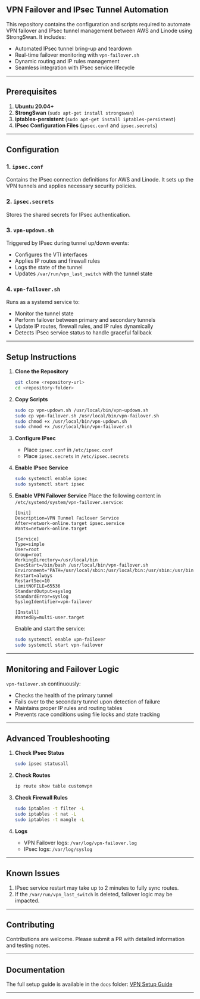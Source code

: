 ## VPN Failover and IPsec Tunnel Automation

This repository contains the configuration and scripts required to automate VPN failover and IPsec tunnel management between AWS and Linode using StrongSwan. It includes:
- Automated IPsec tunnel bring-up and teardown
- Real-time failover monitoring with `vpn-failover.sh`
- Dynamic routing and IP rules management
- Seamless integration with IPsec service lifecycle

---

## Prerequisites
1. **Ubuntu 20.04+**
2. **StrongSwan** (`sudo apt-get install strongswan`)
3. **iptables-persistent** (`sudo apt-get install iptables-persistent`)
4. **IPsec Configuration Files** (`ipsec.conf` and `ipsec.secrets`)

---

## Configuration
### 1. `ipsec.conf`
Contains the IPsec connection definitions for AWS and Linode. It sets up the VPN tunnels and applies necessary security policies.

### 2. `ipsec.secrets`
Stores the shared secrets for IPsec authentication.

### 3. `vpn-updown.sh`
Triggered by IPsec during tunnel up/down events:
- Configures the VTI interfaces
- Applies IP routes and firewall rules
- Logs the state of the tunnel
- Updates `/var/run/vpn_last_switch` with the tunnel state

### 4. `vpn-failover.sh`
Runs as a systemd service to:
- Monitor the tunnel state
- Perform failover between primary and secondary tunnels
- Update IP routes, firewall rules, and IP rules dynamically
- Detects IPsec service status to handle graceful fallback

---

## Setup Instructions
1. **Clone the Repository**
    ```bash
    git clone <repository-url>
    cd <repository-folder>
    ```

2. **Copy Scripts**
    ```bash
    sudo cp vpn-updown.sh /usr/local/bin/vpn-updown.sh
    sudo cp vpn-failover.sh /usr/local/bin/vpn-failover.sh
    sudo chmod +x /usr/local/bin/vpn-updown.sh
    sudo chmod +x /usr/local/bin/vpn-failover.sh
    ```

3. **Configure IPsec**
    - Place `ipsec.conf` in `/etc/ipsec.conf`
    - Place `ipsec.secrets` in `/etc/ipsec.secrets`

4. **Enable IPsec Service**
    ```bash
    sudo systemctl enable ipsec
    sudo systemctl start ipsec
    ```

5. **Enable VPN Failover Service**
    Place the following content in `/etc/systemd/system/vpn-failover.service`:
    ```
    [Unit]
    Description=VPN Tunnel Failover Service
    After=network-online.target ipsec.service
    Wants=network-online.target

    [Service]
    Type=simple
    User=root
    Group=root
    WorkingDirectory=/usr/local/bin
    ExecStart=/bin/bash /usr/local/bin/vpn-failover.sh
    Environment="PATH=/usr/local/sbin:/usr/local/bin:/usr/sbin:/usr/bin:/sbin:/bin"
    Restart=always
    RestartSec=10
    LimitNOFILE=65536
    StandardOutput=syslog
    StandardError=syslog
    SyslogIdentifier=vpn-failover

    [Install]
    WantedBy=multi-user.target
    ```

    Enable and start the service:
    ```bash
    sudo systemctl enable vpn-failover
    sudo systemctl start vpn-failover
    ```

---

## Monitoring and Failover Logic
`vpn-failover.sh` continuously:
- Checks the health of the primary tunnel
- Fails over to the secondary tunnel upon detection of failure
- Maintains proper IP rules and routing tables
- Prevents race conditions using file locks and state tracking

---

## Advanced Troubleshooting
1. **Check IPsec Status**
    ```bash
    sudo ipsec statusall
    ```

2. **Check Routes**
    ```bash
    ip route show table customvpn
    ```

3. **Check Firewall Rules**
    ```bash
    sudo iptables -t filter -L
    sudo iptables -t nat -L
    sudo iptables -t mangle -L
    ```

4. **Logs**
    - VPN Failover logs: `/var/log/vpn-failover.log`
    - IPsec logs: `/var/log/syslog`

---

## Known Issues
1. IPsec service restart may take up to 2 minutes to fully sync routes.
2. If the `/var/run/vpn_last_switch` is deleted, failover logic may be impacted.

---

## Contributing
Contributions are welcome. Please submit a PR with detailed information and testing notes.

---


## Documentation
The full setup guide is available in the `docs` folder: [VPN Setup Guide](./docs/VPN_Setup_Guide.docx)

---
